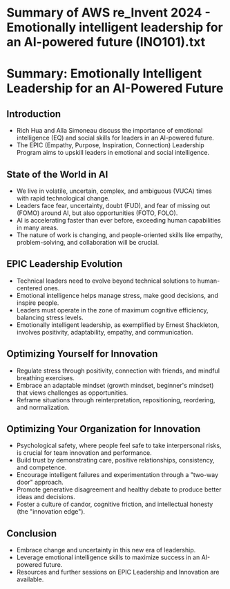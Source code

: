 # Summary of AWS re_Invent 2024 - Emotionally intelligent leadership for an AI-powered future (INO101).txt

# Summary: Emotionally Intelligent Leadership for an AI-Powered Future

## Introduction

- Rich Hua and Alla Simoneau discuss the importance of emotional intelligence (EQ) and social skills for leaders in an AI-powered future.
- The EPIC (Empathy, Purpose, Inspiration, Connection) Leadership Program aims to upskill leaders in emotional and social intelligence.

## State of the World in AI

- We live in volatile, uncertain, complex, and ambiguous (VUCA) times with rapid technological change.
- Leaders face fear, uncertainty, doubt (FUD), and fear of missing out (FOMO) around AI, but also opportunities (FOTO, FOLO).
- AI is accelerating faster than ever before, exceeding human capabilities in many areas.
- The nature of work is changing, and people-oriented skills like empathy, problem-solving, and collaboration will be crucial.

## EPIC Leadership Evolution

- Technical leaders need to evolve beyond technical solutions to human-centered ones.
- Emotional intelligence helps manage stress, make good decisions, and inspire people.
- Leaders must operate in the zone of maximum cognitive efficiency, balancing stress levels.
- Emotionally intelligent leadership, as exemplified by Ernest Shackleton, involves positivity, adaptability, empathy, and communication.

## Optimizing Yourself for Innovation

- Regulate stress through positivity, connection with friends, and mindful breathing exercises.
- Embrace an adaptable mindset (growth mindset, beginner's mindset) that views challenges as opportunities.
- Reframe situations through reinterpretation, repositioning, reordering, and normalization.

## Optimizing Your Organization for Innovation

- Psychological safety, where people feel safe to take interpersonal risks, is crucial for team innovation and performance.
- Build trust by demonstrating care, positive relationships, consistency, and competence.
- Encourage intelligent failures and experimentation through a "two-way door" approach.
- Promote generative disagreement and healthy debate to produce better ideas and decisions.
- Foster a culture of candor, cognitive friction, and intellectual honesty (the "innovation edge").

## Conclusion

- Embrace change and uncertainty in this new era of leadership.
- Leverage emotional intelligence skills to maximize success in an AI-powered future.
- Resources and further sessions on EPIC Leadership and Innovation are available.